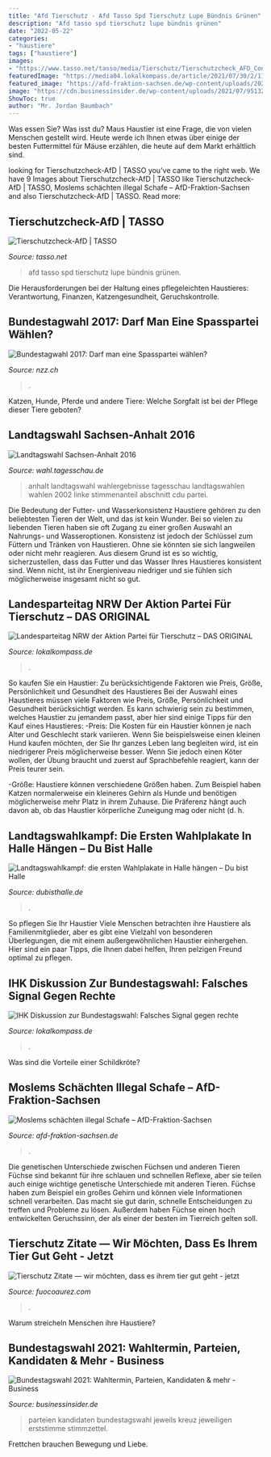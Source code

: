```yaml
---
title: "Afd Tierschutz - Afd Tasso Spd Tierschutz Lupe Bündnis Grünen"
description: "Afd tasso spd tierschutz lupe bündnis grünen"
date: "2022-05-22"
categories:
- "haustiere"
tags: ["haustiere"]
images:
- "https://www.tasso.net/tasso/media/Tierschutz/Tierschutzcheck_AFD_Content.png"
featuredImage: "https://media04.lokalkompass.de/article/2021/07/30/2/11886812_XXL.jpg"
featured_image: "https://afd-fraktion-sachsen.de/wp-content/uploads/2020/06/schafe-750x650.png"
image: "https://cdn.businessinsider.de/wp-content/uploads/2021/07/95132206-2048x1365.jpg"
ShowToc: true
author: "Mr. Jordan Baumbach"
---
```



Was essen Sie?
Was isst du? Maus Haustier ist eine Frage, die von vielen Menschen gestellt wird. Heute werde ich Ihnen etwas über einige der besten Futtermittel für Mäuse erzählen, die heute auf dem Markt erhältlich sind.

	

		
looking for Tierschutzcheck-AfD | TASSO you've came to the right web. We have 9 Images about Tierschutzcheck-AfD | TASSO like Tierschutzcheck-AfD | TASSO, Moslems schächten illegal Schafe – AfD-Fraktion-Sachsen and also Tierschutzcheck-AfD | TASSO. Read more:
		
    
## Tierschutzcheck-AfD | TASSO

<img loading=lazy src="https://www.tasso.net/tasso/media/Tierschutz/Tierschutzcheck_AFD_Content.png" onerror="this.onerror=null;this.src='https://tse2.mm.bing.net/th?id=OIP.aWcAQCxFfeVvJ8S-7N9PNQHaFj&amp;pid=15.1';" alt="Tierschutzcheck-AfD | TASSO">

_Source: tasso.net_

>afd tasso spd tierschutz lupe bündnis grünen. 

	

Die Herausforderungen bei der Haltung eines pflegeleichten Haustieres: Verantwortung, Finanzen, Katzengesundheit, Geruchskontrolle.

    
## Bundestagwahl 2017: Darf Man Eine Spasspartei Wählen?

<img loading=lazy src="https://img.nzz.ch/C=W5348,H3003.793,X0,Y115.1033/S=W1200M,H674M/O=75/C=AR1200x674/http://nzz-img.s3.amazonaws.com/2017/9/23/b7773f5c-565c-4fb2-ad75-4afcf179f167.jpeg?wmark=nzz" onerror="this.onerror=null;this.src='https://tse2.mm.bing.net/th?id=OIP.y01Can6m9HgOnhga-lVKaQHaEK&amp;pid=15.1';" alt="Bundestagwahl 2017: Darf man eine Spasspartei wählen?">

_Source: nzz.ch_

>. 

	

Katzen, Hunde, Pferde und andere Tiere: Welche Sorgfalt ist bei der Pflege dieser Tiere geboten?

    
## Landtagswahl Sachsen-Anhalt 2016

<img loading=lazy src="https://wahl.tagesschau.de/wahlen/0000-TIMELINES/charts/TIMELINE-LT-DE-ST/chart_8899083.png" onerror="this.onerror=null;this.src='https://tse1.mm.bing.net/th?id=OIP.7eeAOtGwAXmomwhX6oNl7QHaEM&amp;pid=15.1';" alt="Landtagswahl Sachsen-Anhalt 2016">

_Source: wahl.tagesschau.de_

>anhalt landtagswahl wahlergebnisse tagesschau landtagswahlen wahlen 2002 linke stimmenanteil abschnitt cdu partei. 

	

Die Bedeutung der Futter- und Wasserkonsistenz
Haustiere gehören zu den beliebtesten Tieren der Welt, und das ist kein Wunder. Bei so vielen zu liebenden Tieren haben sie oft Zugang zu einer großen Auswahl an Nahrungs- und Wasseroptionen. Konsistenz ist jedoch der Schlüssel zum Füttern und Tränken von Haustieren. Ohne sie könnten sie sich langweilen oder nicht mehr reagieren. Aus diesem Grund ist es so wichtig, sicherzustellen, dass das Futter und das Wasser Ihres Haustieres konsistent sind. Wenn nicht, ist ihr Energieniveau niedriger und sie fühlen sich möglicherweise insgesamt nicht so gut.

    
## Landesparteitag NRW Der Aktion Partei Für Tierschutz – DAS ORIGINAL

<img loading=lazy src="https://media04.lokalkompass.de/article/2019/07/06/7/10394727_XXL.jpg" onerror="this.onerror=null;this.src='https://tse4.mm.bing.net/th?id=OIP.vYXIUw9OevHt9WlPgbtqvQHaEw&amp;pid=15.1';" alt="Landesparteitag NRW der Aktion Partei für Tierschutz – DAS ORIGINAL">

_Source: lokalkompass.de_

>. 

	

So kaufen Sie ein Haustier: Zu berücksichtigende Faktoren wie Preis, Größe, Persönlichkeit und Gesundheit des Haustieres
Bei der Auswahl eines Haustieres müssen viele Faktoren wie Preis, Größe, Persönlichkeit und Gesundheit berücksichtigt werden. Es kann schwierig sein zu bestimmen, welches Haustier zu jemandem passt, aber hier sind einige Tipps für den Kauf eines Haustieres:
-Preis: Die Kosten für ein Haustier können je nach Alter und Geschlecht stark variieren. Wenn Sie beispielsweise einen kleinen Hund kaufen möchten, der Sie Ihr ganzes Leben lang begleiten wird, ist ein niedrigerer Preis möglicherweise besser. Wenn Sie jedoch einen Köter wollen, der Übung braucht und zuerst auf Sprachbefehle reagiert, kann der Preis teurer sein.

-Größe: Haustiere können verschiedene Größen haben. Zum Beispiel haben Katzen normalerweise ein kleineres Gehirn als Hunde und benötigen möglicherweise mehr Platz in ihrem Zuhause. Die Präferenz hängt auch davon ab, ob das Haustier körperliche Zuneigung mag oder nicht (d. h.

    
## Landtagswahlkampf: Die Ersten Wahlplakate In Halle Hängen – Du Bist Halle

<img loading=lazy src="https://dubisthalle.de/wp-content/uploads/2021/04/537df85d-694b-4723-840e-31ea4a725bc7-768x1365.jpeg" onerror="this.onerror=null;this.src='https://tse1.mm.bing.net/th?id=OIP.MiLc_zvzaPz1fXptPba6FQHaNK&amp;pid=15.1';" alt="Landtagswahlkampf: die ersten Wahlplakate in Halle hängen – Du bist Halle">

_Source: dubisthalle.de_

>. 

	

So pflegen Sie Ihr Haustier
Viele Menschen betrachten ihre Haustiere als Familienmitglieder, aber es gibt eine Vielzahl von besonderen Überlegungen, die mit einem außergewöhnlichen Haustier einhergehen. Hier sind ein paar Tipps, die Ihnen dabei helfen, Ihren pelzigen Freund optimal zu pflegen.

    
## IHK Diskussion Zur Bundestagswahl: Falsches Signal Gegen Rechte

<img loading=lazy src="https://media04.lokalkompass.de/article/2021/07/30/2/11886812_XXL.jpg" onerror="this.onerror=null;this.src='https://tse3.mm.bing.net/th?id=OIP.o6RUjaNjhZ1rdU33SY0VRAHaEk&amp;pid=15.1';" alt="IHK Diskussion zur Bundestagswahl: Falsches Signal gegen rechte">

_Source: lokalkompass.de_

>. 

	

Was sind die Vorteile einer Schildkröte?

    
## Moslems Schächten Illegal Schafe – AfD-Fraktion-Sachsen

<img loading=lazy src="https://afd-fraktion-sachsen.de/wp-content/uploads/2020/06/schafe-750x650.png" onerror="this.onerror=null;this.src='https://tse4.mm.bing.net/th?id=OIP.vuHjyjMcPkclCKRw8KSGDAHaGa&amp;pid=15.1';" alt="Moslems schächten illegal Schafe – AfD-Fraktion-Sachsen">

_Source: afd-fraktion-sachsen.de_

>. 

	

Die genetischen Unterschiede zwischen Füchsen und anderen Tieren
Füchse sind bekannt für ihre schlauen und schnellen Reflexe, aber sie teilen auch einige wichtige genetische Unterschiede mit anderen Tieren. Füchse haben zum Beispiel ein großes Gehirn und können viele Informationen schnell verarbeiten. Das macht sie gut darin, schnelle Entscheidungen zu treffen und Probleme zu lösen. Außerdem haben Füchse einen hoch entwickelten Geruchssinn, der als einer der besten im Tierreich gelten soll.

    
## Tierschutz Zitate — Wir Möchten, Dass Es Ihrem Tier Gut Geht - Jetzt

<img loading=lazy src="https://fuocoaurez.com/mig/IJukucFkBPBqz3jlkgb3AAHaHW.jpg" onerror="this.onerror=null;this.src='https://tse1.mm.bing.net/th?id=OIP.EoFNqH95t4ffV1Da6LE-jgAAAA&amp;pid=15.1';" alt="Tierschutz Zitate — wir möchten, dass es ihrem tier gut geht - jetzt">

_Source: fuocoaurez.com_

>. 

	

Warum streicheln Menschen ihre Haustiere?

    
## Bundestagswahl 2021: Wahltermin, Parteien, Kandidaten &amp; Mehr - Business

<img loading=lazy src="https://cdn.businessinsider.de/wp-content/uploads/2021/07/95132206-2048x1365.jpg" onerror="this.onerror=null;this.src='https://tse2.mm.bing.net/th?id=OIP.PZJkjePJZ2hrHJeDpGiaHgHaE7&amp;pid=15.1';" alt="Bundestagswahl 2021: Wahltermin, Parteien, Kandidaten &amp; mehr - Business">

_Source: businessinsider.de_

>parteien kandidaten bundestagswahl jeweils kreuz jeweiligen erststimme stimmzettel. 

	

Frettchen brauchen Bewegung und Liebe.

